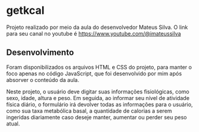 # getkcal

Projeto realizado por meio da aula do desenvolvedor Mateus Silva. O link para seu canal no youtube é https://www.youtube.com/@imateussilva

## Desenvolvimento

Foram disponibilizados os arquivos HTML e CSS do projeto, para manter o foco apenas no código JavaScript, que foi desenvolvido por mim após absorver o conteúdo da aula.

Neste projeto, o usuário deve digitar suas informações fisiológicas, como sexo, idade, altura e peso. Em seguida, ao informar seu nível de atividade física diário, o formulário irá devolver todas as informações para o usuário, como sua taxa metabólica basal, a quantidade de calorias a serem ingeridas diariamente caso deseje manter, aumentar ou perder seu peso atual.